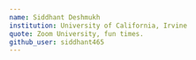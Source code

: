 ```yaml
---
name: Siddhant Deshmukh
institution: University of California, Irvine
quote: Zoom University, fun times.
github_user: siddhant465
---
```

